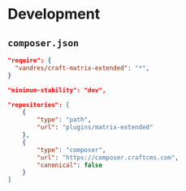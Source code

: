 # Development

## `composer.json`

```json
"require": {
  "vandres/craft-matrix-extended": "*",
}
```
```json
"minimum-stability": "dev",
```
```json
"repositories": [
    {
        "type": "path",
        "url": "plugins/matrix-extended"
    },
    {
        "type": "composer",
        "url": "https://composer.craftcms.com",
        "canonical": false
    }
]
```
